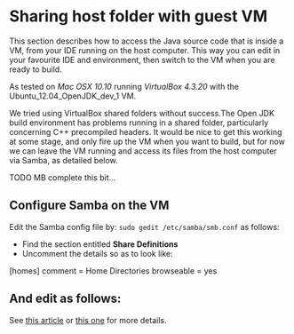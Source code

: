 # Sharing host folder with guest VM

This section describes how to access the Java source code that is inside a VM, from your IDE running on the host computer. This way you can edit in your favourite IDE and environment, then switch to the VM when you are ready to build.

As tested on *Mac OSX 10.10* running *VirtualBox 4.3.20* with the Ubuntu_12.04_OpenJDK_dev_1 VM.

We tried using VirtualBox shared folders without success.The Open JDK build environment has problems running in a shared folder, particularly concerning C++ precompiled headers. It would be nice to get this working at some stage, and only fire up the VM when you want to build, but for now we can leave the VM running and access its files from the host computer via Samba, as detailed below. 

TODO MB complete this bit...
## Configure Samba on the VM

Edit the Samba config file by: `sudo gedit /etc/samba/smb.conf` as follows:
 - Find the section entitled **Share Definitions**
 - Uncomment the details so as to look like:


[homes]
comment = Home Directories
browseable = yes
 
And edit as follows:
 - 


See [this article](http://www.howtogeek.com/howto/ubuntu/share-ubuntu-home-directories-using-samba/) or [this one]( http://superuser.com/questions/241825/share-virtualbox-folders-in-reverse-guest-host) for more details.

